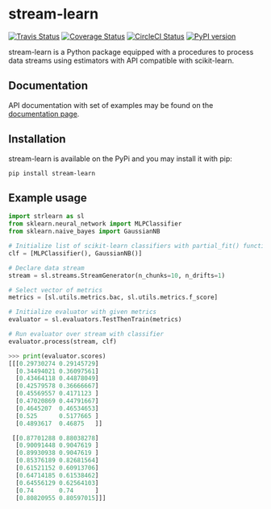 # stream-learn

[![Travis Status](https://travis-ci.org/w4k2/stream-learn.svg?branch=master)](https://travis-ci.org/w4k2/stream-learn)
[![Coverage Status](https://coveralls.io/repos/github/w4k2/stream-learn/badge.svg?branch=master&service=github)](https://coveralls.io/github/w4k2/stream-learn?branch=master&service=github)
[![CircleCI Status](https://circleci.com/gh/w4k2/stream-learn.svg?style=shield&circle-token=:circle-token)](https://circleci.com/gh/w4k2/stream-learn/tree/master)
[![PyPI version](https://badge.fury.io/py/stream-learn.svg)](https://badge.fury.io/py/stream-learn)

stream-learn is a Python package equipped with a procedures to process data streams using estimators with API compatible with scikit-learn.

## Documentation

API documentation with set of examples may be found on the [documentation page](https://w4k2.github.io/stream-learn/).

## Installation

stream-learn is available on the PyPi and you may install it with pip:

```
pip install stream-learn
```

## Example usage

```python
import strlearn as sl
from sklearn.neural_network import MLPClassifier
from sklearn.naive_bayes import GaussianNB

# Initialize list of scikit-learn classifiers with partial_fit() function
clf = [MLPClassifier(), GaussianNB()]

# Declare data stream
stream = sl.streams.StreamGenerator(n_chunks=10, n_drifts=1)

# Select vector of metrics
metrics = [sl.utils.metrics.bac, sl.utils.metrics.f_score]

# Initialize evaluator with given metrics
evaluator = sl.evaluators.TestThenTrain(metrics)

# Run evaluator over stream with classifier
evaluator.process(stream, clf)
```

```python
>>> print(evaluator.scores)
[[[0.29730274 0.29145729]
  [0.34494021 0.36097561]
  [0.43464118 0.44878049]
  [0.42579578 0.36666667]
  [0.45569557 0.4171123 ]
  [0.47020869 0.44791667]
  [0.4645207  0.46534653]
  [0.525      0.5177665 ]
  [0.4893617  0.46875   ]]

 [[0.87701288 0.88038278]
  [0.90091448 0.9047619 ]
  [0.89930938 0.9047619 ]
  [0.85376189 0.82681564]
  [0.61521152 0.60913706]
  [0.64714185 0.61538462]
  [0.64556129 0.62564103]
  [0.74       0.74      ]
  [0.80820955 0.80597015]]]
```

<!--

### About

If you use stream-learn in a scientific publication, we would appreciate citations to the following paper:

```
@article{key:key,
author  = {abc},
title   = {def},
journal = {ghi},
year    = {2018},
volume  = {1},
number  = {1},
pages   = {1-5},
url     = {http://jkl}
}
```
-->
